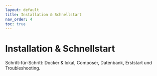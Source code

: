```yaml
---
layout: default
title: Installation & Schnellstart
nav_order: 4
toc: true
---
```


# Installation & Schnellstart

Schritt-für-Schritt: Docker & lokal, Composer, Datenbank, Erststart und Troubleshooting.
